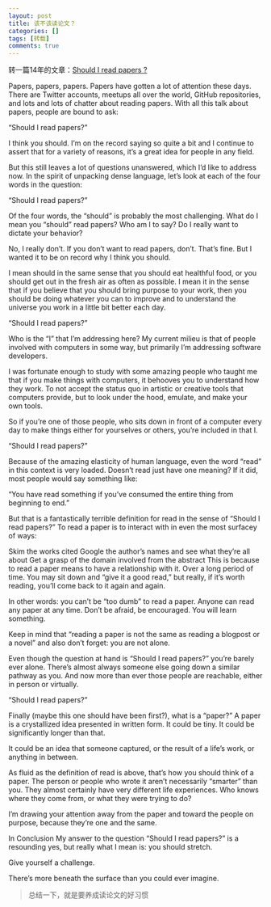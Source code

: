 ```yaml
---
layout: post
title: 该不该读论文？
categories: []
tags: [转载]
comments: true
---
```


转一篇14年的文章：[Should I read papers ?](http://michaelrbernste.in/2014/10/21/should-i-read-papers.html)


Papers, papers, papers. Papers have gotten a lot of attention these days. There are Twitter accounts, meetups all over the world, GitHub repositories, and lots and lots of chatter about reading papers. With all this talk about papers, people are bound to ask:

“Should I read papers?”

I think you should. I’m on the record saying so quite a bit and I continue to assert that for a variety of reasons, it’s a great idea for people in any field.

But this still leaves a lot of questions unanswered, which I’d like to address now. In the spirit of unpacking dense language, let’s look at each of the four words in the question:

“Should I read papers?”

Of the four words, the “should” is probably the most challenging. What do I mean you “should” read papers? Who am I to say? Do I really want to dictate your behavior?

No, I really don’t. If you don’t want to read papers, don’t. That’s fine. But I wanted it to be on record why I think you should.

I mean should in the same sense that you should eat healthful food, or you should get out in the fresh air as often as possible. I mean it in the sense that if you believe that you should bring purpose to your work, then you should be doing whatever you can to improve and to understand the universe you work in a little bit better each day.

“Should I read papers?”

Who is the “I” that I’m addressing here? My current milieu is that of people involved with computers in some way, but primarily I’m addressing software developers.

I was fortunate enough to study with some amazing people who taught me that if you make things with computers, it behooves you to understand how they work. To not accept the status quo in artistic or creative tools that computers provide, but to look under the hood, emulate, and make your own tools.

So if you’re one of those people, who sits down in front of a computer every day to make things either for yourselves or others, you’re included in that I.

“Should I read papers?”

Because of the amazing elasticity of human language, even the word “read” in this context is very loaded. Doesn’t read just have one meaning? If it did, most people would say something like:

“You have read something if you’ve consumed the entire thing from beginning to end.”

But that is a fantastically terrible definition for read in the sense of “Should I read papers?” To read a paper is to interact with in even the most surfacey of ways:

Skim the works cited
Google the author’s names and see what they’re all about
Get a grasp of the domain involved from the abstract
This is because to read a paper means to have a relationship with it. Over a long period of time. You may sit down and “give it a good read,” but really, if it’s worth reading, you’ll come back to it again and again.

In other words: you can’t be “too dumb” to read a paper. Anyone can read any paper at any time. Don’t be afraid, be encouraged. You will learn something.

Keep in mind that “reading a paper is not the same as reading a blogpost or a novel” and also don’t forget: you are not alone.

Even though the question at hand is “Should I read papers?” you’re barely ever alone. There’s almost always someone else going down a similar pathway as you. And now more than ever those people are reachable, either in person or virtually.

“Should I read papers?”

Finally (maybe this one should have been first?), what is a “paper?” A paper is a crystallized idea presented in written form. It could be tiny. It could be significantly longer than that.

It could be an idea that someone captured, or the result of a life’s work, or anything in between.

As fluid as the definition of read is above, that’s how you should think of a paper. The person or people who wrote it aren’t necessarily “smarter” than you. They almost certainly have very different life experiences. Who knows where they come from, or what they were trying to do?

I’m drawing your attention away from the paper and toward the people on purpose, because they’re one and the same.

In Conclusion
My answer to the question “Should I read papers?” is a resounding yes, but really what I mean is: you should stretch.

Give yourself a challenge.

There’s more beneath the surface than you could ever imagine.

> 总结一下，就是要养成读论文的好习惯
